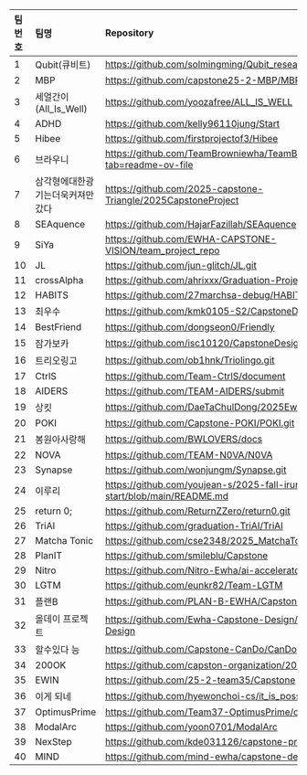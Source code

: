 | 팀번호 | 팀명                             | Repository                                                             |
| :----- | :------------------------------- | :--------------------------------------------------------------------- |
| 1      | Qubit(큐비트)                    | https://github.com/solmingming/Qubit_research.git                      |
| 2      | MBP                              | https://github.com/capstone25-2-MBP/MBP                                |
| 3      | 세얼간이(All_Is_Well)            | https://github.com/yoozafree/ALL_IS_WELL                               |
| 4      | ADHD                             | https://github.com/kelly96110jung/Start                                |
| 5      | Hibee                            | https://github.com/firstprojectof3/Hibee                               |
| 6      | 브라우니                         | https://github.com/TeamBrowniewha/TeamBrownie?tab=readme-ov-file       |
| 7      | 삼각형에대한광기는더욱커져만갔다 | https://github.com/2025-capstone-Triangle/2025CapstoneProject          |
| 8      | SEAquence                        | https://github.com/HajarFazillah/SEAquence                             |
| 9      | SiYa                             | https://github.com/EWHA-CAPSTONE-VISION/team_project_repo              |
| 10     | JL                               | https://github.com/jun-glitch/JL.git                                   |
| 11     | crossAlpha                       | https://github.com/ahrixxx/Graduation-Project                          |
| 12     | HABITS                           | https://github.com/27marchsa-debug/HABITS_gdProject                    |
| 13     | 최우수                           | https://github.com/kmk0105-S2/CapstoneDesign-25                        |
| 14     | BestFriend                       | https://github.com/dongseon0/Friendly                                  |
| 15     | 잠가보카                         | https://github.com/isc10120/CapstoneDesign2025/tree/main               |
| 16     | 트리오링고                       | https://github.com/ob1hnk/Triolingo.git                                |
| 17     | CtrlS                            | https://github.com/Team-CtrlS/document                                 |
| 18     | AIDERS                           | https://github.com/TEAM-AIDERS/submit                                  |
| 19     | 상킷                             | https://github.com/DaeTaChulDong/2025EwhaCapstoneProject               |
| 20     | POKI                             | https://github.com/Capstone-POKI/POKI.git                              |
| 21     | 봉원아사랑해                     | https://github.com/BWLOVERS/docs                                       |
| 22     | NOVA                             | https://github.com/TEAM-N0VA/N0VA                                      |
| 23     | Synapse                          | https://github.com/wonjungm/Synapse.git                                |
| 24     | 이루리                           | https://github.com/youjean-s/2025-fall-iruri-start/blob/main/README.md |
| 25     | return 0;                        | https://github.com/ReturnZZero/return0.git                             |
| 26     | TriAI                            | https://github.com/graduation-TriAI/TriAI                              |
| 27     | Matcha Tonic                     | https://github.com/cse2348/2025_MatchaTonic                            |
| 28     | PlanIT                           | https://github.com/smileblu/Capstone                                   |
| 29     | Nitro                            | https://github.com/Nitro-Ewha/ai-accelerator.git                       |
| 30     | LGTM                             | https://github.com/eunkr82/Team-LGTM                                   |
| 31     | 플랜B                            | https://github.com/PLAN-B-EWHA/Capstone-31                             |
| 32     | 올데이 프로젝트                  | https://github.com/Ewha-Capstone-Design/25-2-Capstone-Design           |
| 33     | 할수있다 능                      | https://github.com/Capstone-CanDo/CanDo                                |
| 34     | 200OK                            | https://github.com/capston-organization/2025-start-200OK               |
| 35     | EWIN                             | https://github.com/25-2-team35/Capstone                                |
| 36     | 이게 되네                        | https://github.com/hyewonchoi-cs/it_is_possible.git                    |
| 37     | OptimusPrime                     | https://github.com/Team37-OptimusPrime/optimusprime                    |
| 38     | ModalArc                         | https://github.com/yoon0701/ModalArc                                   |
| 39     | NexStep                          | https://github.com/kde031126/capstone-project                          |
| 40     | MIND                             | https://github.com/mind-ewha/capstone-design                           |
